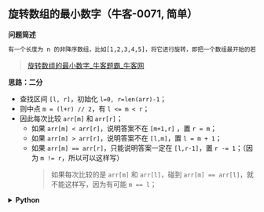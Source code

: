 ## 旋转数组的最小数字（牛客-0071, 简单）
<!--{
    "tags": ["二分"],
    "来源": "牛客",
    "难度": "简单",
    "编号": "0071",
    "标题": "旋转数组的最小数字",
    "公司": []
}-->

<summary><b>问题简述</b></summary>

```txt
有一个长度为 n 的非降序数组，比如[1,2,3,4,5]，将它进行旋转，即把一个数组最开始的若干个元素搬到数组的末尾，变成一个旋转数组，比如变成了[3,4,5,1,2]，或者[4,5,1,2,3]这样的。请问，给定这样一个旋转数组，求数组中的最小值。
```
> [旋转数组的最小数字_牛客题霸_牛客网](https://www.nowcoder.com/practice/9f3231a991af4f55b95579b44b7a01ba)

<!-- 
<details><summary><b>详细描述</b></summary>

```txt
```
-->

</details>

<!-- <div align="center"><img src="../../../_assets/xxx.png" height="300" /></div> -->

<summary><b>思路：二分</b></summary>

- 查找区间 `[l, r]`，初始化 `l=0, r=len(arr)-1`；
- 则中点 `m = (l+r) // 2`，有 `l <= m < r`；
- 因此每次比较 `arr[m]` 和 `arr[r]`；
    - 如果 `arr[m] < arr[r]`，说明答案不在 `[m+1,r]` ，置 `r = m`；
    - 如果 `arr[m] > arr[r]`，说明答案不在 `[l,m]`，置 `l = m + 1`；
    - 如果 `arr[m] == arr[r]`，只能说明答案一定在 `[l,r-1]`，置 `r -= 1`；（因为 `m != r`，所以可以这样写）
        > 如果每次比较的是 `arr[m]` 和 `arr[l]`，碰到 `arr[m] == arr[l]`，就不能这样写，因为有可能 `m == l`；

<details><summary><b>Python</b></summary>

```python
class Solution:
    def minNumberInRotateArray(self , arr: List[int]) -> int:
        # if arr[0] < arr[-1]: return arr[0]
        
        l, r = 0, len(arr) - 1
        
        while l < r:
            m = (l + r) // 2
            
            if arr[m] < arr[r]:  # 说明答案不在 `[m+1,r]` ，置 `r = m`
                r = m
            elif arr[m] > arr[r]:  # 说明答案不在 `[l,m]`，置 `l = m + 1`
                l = m + 1
            else:  # 说明答案在 `[l,r-1]`，置 `r -= 1`
                r -= 1
        
        return arr[l]
```

</details>

